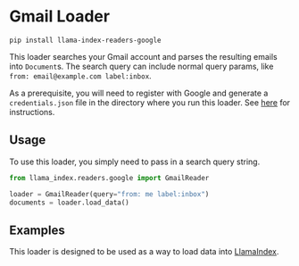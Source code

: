 # Gmail Loader

`pip install llama-index-readers-google`

This loader searches your Gmail account and parses the resulting emails into `Document`s. The search query can include normal query params, like `from: email@example.com label:inbox`.

As a prerequisite, you will need to register with Google and generate a `credentials.json` file in the directory where you run this loader. See [here](https://developers.google.com/workspace/guides/create-credentials) for instructions.

## Usage

To use this loader, you simply need to pass in a search query string.

```python
from llama_index.readers.google import GmailReader

loader = GmailReader(query="from: me label:inbox")
documents = loader.load_data()
```

## Examples

This loader is designed to be used as a way to load data into [LlamaIndex](https://github.com/run-llama/llama_index/tree/main/llama_index).
